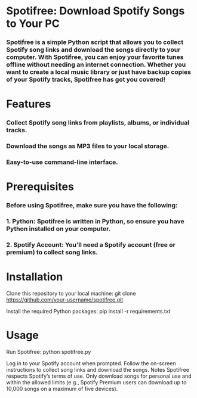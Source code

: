 # Spotifree: Download Spotify Songs to Your PC
### Spotifree is a simple Python script that allows you to collect Spotify song links and download the songs directly to your computer. With Spotifree, you can enjoy your favorite tunes offline without needing an internet connection. Whether you want to create a local music library or just have backup copies of your Spotify tracks, Spotifree has got you covered!

# Features
### Collect Spotify song links from playlists, albums, or individual tracks.
### Download the songs as MP3 files to your local storage.
### Easy-to-use command-line interface.

# Prerequisites
### Before using Spotifree, make sure you have the following:

### 1. Python: Spotifree is written in Python, so ensure you have Python installed on your computer.
### 2. Spotify Account: You’ll need a Spotify account (free or premium) to collect song links.

# Installation
Clone this repository to your local machine:
git clone https://github.com/your-username/spotifree.git

Install the required Python packages:
pip install -r requirements.txt

# Usage
Run Spotifree:
python spotifree.py

Log in to your Spotify account when prompted.
Follow the on-screen instructions to collect song links and download the songs.
Notes
Spotifree respects Spotify’s terms of use. Only download songs for personal use and within the allowed limits (e.g., Spotify Premium users can download up to 10,000 songs on a maximum of five devices).
